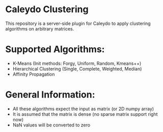 Caleydo Clustering
==================

This repository is a server-side plugin for Caleydo to apply clustering algorithms on arbitrary matrices.

Supported Algorithms:
====================
- K-Means (Init methods: Forgy, Uniform, Random, Kmeans++)
- Hierarchical Clustering (Single, Complete, Weighted, Median)
- Affinity Propagation

General Information:
===================
- All these algorithms expect the input as matrix (or 2D numpy array)
- It is assumed that the matrix is dense (no sparse matrix support right now)
- NaN values will be converted to zero
